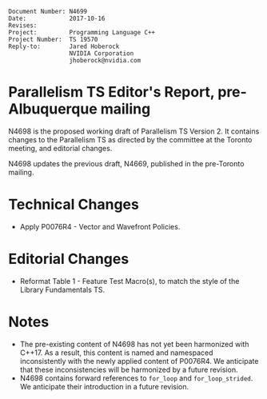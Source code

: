     Document Number: N4699
    Date:            2017-10-16
    Revises:
    Project:         Programming Language C++
    Project Number:  TS 19570
    Reply-to:        Jared Hoberock
                     NVIDIA Corporation
                     jhoberock@nvidia.com

# Parallelism TS Editor's Report, pre-Albuquerque mailing 

N4698 is the proposed working draft of Parallelism TS Version 2. It contains changes to the Parallelism TS as directed by the committee at the Toronto meeting, and editorial changes.

N4698 updates the previous draft, N4669, published in the pre-Toronto mailing.

# Technical Changes

* Apply P0076R4 - Vector and Wavefront Policies.

# Editorial Changes

* Reformat Table 1 - Feature Test Macro(s), to match the style of the Library Fundamentals TS.

# Notes

* The pre-existing content of N4698 has not yet been harmonized with C++17. As a result, this content is named and namespaced inconsistently with the newly applied content of P0076R4. We anticipate that these inconsistencies will be harmonized by a future revision.
* N4698 contains forward references to `for_loop` and `for_loop_strided`. We anticipate their introduction in a future revision.

